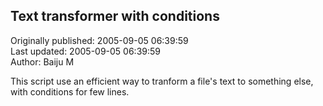 ## Text transformer with conditions  
Originally published: 2005-09-05 06:39:59  
Last updated: 2005-09-05 06:39:59  
Author: Baiju M  
  
This script use an efficient way to tranform a file's
text to something else, with conditions for few lines.